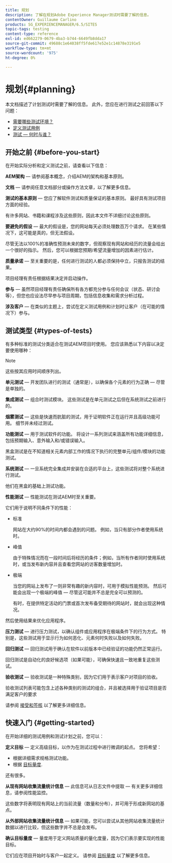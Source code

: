 ```yaml
---
title: 规划
description: 了解在规划Adobe Experience Manager测试时需要了解的信息。
contentOwner: Guillaume Carlino
products: SG_EXPERIENCEMANAGER/6.5/SITES
topic-tags: testing
content-type: reference
exl-id: ed662279-0679-4ba3-b744-6649fb8dda17
source-git-commit: 49688c1e64038ff5fde617e52e1c14878e3191e5
workflow-type: tm+mt
source-wordcount: '975'
ht-degree: 0%

---
```


# 规划{#planning}

本文档描述了计划测试时需要了解的信息。 此外，您应在进行测试之前回答以下问题：

* [需要哪些测试环境？](/help/sites-developing/test-environments.md)
* [定义测试用例](/help/sites-developing/test-cases.md)
* [测试 — 何时与谁？](/help/sites-developing/when-who.md)

## 开始之前 {#before-you-start}

在开始实际分析和定义测试之前，请查看以下信息：

**AEM架构**  — 请参阅基本概念，介绍AEM的架构和基本原则。

**文档**  — 请参阅任意文档部分或操作方法文章，以了解更多信息。

**测试的基本原则**  — 您应了解软件测试和质量保证的基本原则。 最好具有测试项目方面的经验。

有许多网站、书籍和课程涉及这些原则，因此本文件不详细讨论这些原则。

**要避免的假设**  — 最大的假设是，您的网站每天必须处理数百万个请求。 在某些情况下，这可能是真的，但无法假设。

尽管无法以100%的准确性预测未来的数字，但观察现有网站和经历的流量会给出一个很好的指示。 然后，您可以根据您预期/希望流量增加的因素进行估计。

**质量承诺**  — 至关重要的是，任何进行测试的人都必须保持中立，只报告测试的结果。

项目经理有责任根据结果决定并启动操作。

**参与**  — 虽然项目经理有责任确保所有各方都充分参与任何会议（状态、研讨会等），但您也应设法尽早参与项目周期，包括信息收集和需求分析过程。

**涉及客户**  — 在类似的主题上，尝试在定义测试用例和计划时让客户（在可能的情况下）参与。

## 测试类型 {#types-of-tests}

有多种标准的测试分类适合在测试AEM项目时使用。 您应该熟悉以下内容以决定要使用哪种：

>[!NOTE]
>
>这些按其应用时间顺序列出。

**单元测试**  — 开发团队进行的测试（通常是），以确保各个元素的行为正确 — 尽管是单独的。

**集成测试**  — 组合时测试模块。 这些测试是在单元测试之后但在系统测试之前进行的。

**烟雾测试**  — 这些是快速而肮脏的测试，用于证明软件正在运行并且高级功能可用。 细节并未经过测试。

**功能测试**  — 用于测试软件的功能。 将设计一系列测试来涵盖所有功能详细信息，包括预期输入、意外输入和/或错误输入。

黑盒测试是在不知道相关元素内部工作的情况下执行的完整单元/组件/模块的功能测试。

**系统测试**  — 一旦系统完全集成并安装在合适的平台上，这些测试将对整个系统进行测试。

他们在黑盒的基础上测试功能。

**性能测试**  — 性能测试在测试AEM时至关重要。

它们用于说明不同条件下的性能：

* 标准

  网站在大约90%的时间内都会遇到的问题。 例如，当只有部分作者使用系统时。

* 峰值

  由于特殊情况而在一段时间后将经历的条件；例如，当所有作者同时使用系统时，或当发布新内容并且查看您网站的访客数量增加时。

* 极端

  当您的网站上发布了一则非常有趣的新内容时，可用于模拟性能预测。 然后可能会出现一个极端的峰值 — 尽管这可能并不总是完全可以预测的。

  有时，在提供特定活动的门票或首次发布备受期待的网站时，就会出现这种情况。

然后使用结果来优化应用程序。

**压力测试**  — 进行压力测试，以确认组件或应用程序在极端条件下的行为方式。 特别是，这些测试用于显示行为如何恶化、元素何时失败以及如何失败。

**回归测试**  — 回归测试用于确认在软件以前版本中已经验证的功能仍然正常运行。

回归测试是自动化的良好候选项（如果可能），可确保快速且一致地重复这些测试。

**验收测试**  — 验收测试是一种特殊类别，因为它们用于表示客户对项目的验收。

验收测试列表可能包含上述各种类别的测试的组合，并且被选择用于验证项目是否满足客户的要求

请参阅 [接受和签核](/help/sites-developing/acceptance-signoff.md) 以了解更多详细信息。

## 快速入门 {#getting-started}

在开始详细的测试用例和测试计划之前，您可以：

**定义目标**  — 定义高级目标，以作为在测试过程中进行微调的起点。 您将希望：

* 根据详细需求规格测试功能。
* 根据 [目标量度](/help/managing/best-practices-further-reference.md#key-performance-indicators-and-target-metrics).

还有很多。

**从现有网站收集流量统计信息**  — 此信息可从日志文件中提取 — 有关更多详细信息，请参阅性能监控。

这些数字将表明现有网站上的当前流量（数量和分布），并可用于形成新网站的基点。

**从外部网站收集流量统计信息**  — 如果可能，您可以尝试从其他网站收集流量统计数据以进行比较，但这些数字并不总是会发布。

**确认目标量度**  — 量度用于定义网站质量的量化度量，因为它们表示要实现的性能目标。

它们应在项目开始时与客户一起定义。 请参阅 [目标量度](/help/sites-developing/planning.md) 以了解更多信息。
